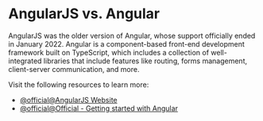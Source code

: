 # AngularJS vs. Angular

AngularJS was the older version of Angular, whose support officially ended in January 2022. Angular is a component-based front-end development framework built on TypeScript, which includes a collection of well-integrated libraries that include features like routing, forms management, client-server communication, and more.

Visit the following resources to learn more:

- [@official@AngularJS Website](https://angularjs.org/)
- [@official@Official - Getting started with Angular](https://angular.io/start)
